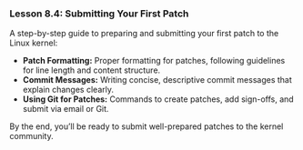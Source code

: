 ### Lesson 8.4: Submitting Your First Patch
A step-by-step guide to preparing and submitting your first patch to the Linux kernel:
   - **Patch Formatting:** Proper formatting for patches, following guidelines for line length and content structure.
   - **Commit Messages:** Writing concise, descriptive commit messages that explain changes clearly.
   - **Using Git for Patches:** Commands to create patches, add sign-offs, and submit via email or Git.

   By the end, you’ll be ready to submit well-prepared patches to the kernel community.